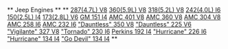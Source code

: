 ---
---

** Jeep Engines **
**
[287(4.7L) V8](/engine/d287.html)
[360(5.9L) V8](/engine/d360.html)
[318(5.2L) V8](/engine/d318.html)
[242(4.0L) I6](/engine/amc242.html)
[150(2.5L) I4](/engine/amc150.html)
[173(2.8L) V6](/engine/gm173.html)
[GM 151 I4](/engine/gm151.html)
[AMC 401 V8](/engine/amc401.html)
[AMC 360 V8](/engine/amc360.html)
[AMC 304 V8](/engine/amc304.html)
[AMC 258 I6](/engine/amc258.html)
[AMC 232 I6](/engine/amc232.html)
["Dauntless" 350 V8](/engine/dauntless350.html)
["Dauntless" 225 V6](/engine/dauntless225.html)
["Vigilante" 327 V8](/engine/amc327.html)
["Tornado" 230 I6](/engine/tornado230.html)
[Perkins 192 I4](/engine/perkins192.html)
["Hurricane" 226 I6](/engine/hurricane226.html)
["Hurricane" 134 I4](/engine/hurricane134.html)
["Go Devil" 134 I4](/engine/godevil134.html)
**